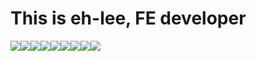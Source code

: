 <h1> 
This is eh-lee, FE developer
</h1>  
<div style="display: flex; align-items: flex-start;">
  <img src="https://skillicons.dev/icons?i=aws"/>
  <img src="https://skillicons.dev/icons?i=vercel"/>
  <img src="https://skillicons.dev/icons?i=nextjs"/>
  <img src="https://skillicons.dev/icons?i=ts&perline=1"/>
  <img src="https://skillicons.dev/icons?i=react&perline=1"/>
  <img src="https://skillicons.dev/icons?i=jest&perline=1"/> 
  <img src="https://skillicons.dev/icons?i=blender&perline=1"/>
  <img src="https://skillicons.dev/icons?i=threejs&perline=1"/>
  <img src="https://skillicons.dev/icons?i=langchain"/>
</div>
